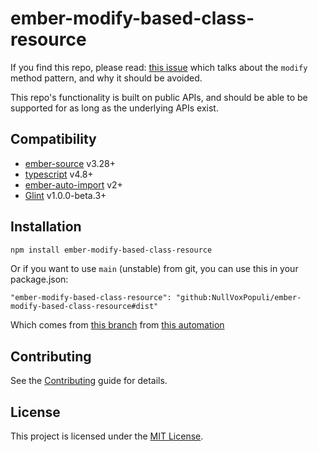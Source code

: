 # ember-modify-based-class-resource

If you find this repo, please read: [this issue](https://github.com/NullVoxPopuli/ember-resources/issues/1054) which talks about the `modify` method pattern, and why it should be avoided.

This repo's functionality is built on public APIs, and should be able to be supported for as long as the underlying APIs exist.

## Compatibility

* [ember-source][gh-ember-source] v3.28+
* [typescript][gh-typescript] v4.8+
* [ember-auto-import][gh-ember-auto-import] v2+
* [Glint][gh-glint] v1.0.0-beta.3+

[gh-glint]: https://github.com/typed-ember/glint/
[gh-ember-auto-import]: https://github.com/ef4/ember-auto-import
[gh-ember-source]: https://github.com/emberjs/ember.js/
[gh-typescript]: https://github.com/Microsoft/TypeScript/releases

## Installation

```bash
npm install ember-modify-based-class-resource
```

Or if you want to use `main` (unstable) from git, you can use this in your package.json:

```
"ember-modify-based-class-resource": "github:NullVoxPopuli/ember-modify-based-class-resource#dist"
```
Which comes from [this branch][self-dist] from [this automation][self-dist-ci]

[self-dist]: https://github.com/NullVoxPopuli/ember-modify-based-class-resource/tree/dist
[self-dist-ci]: https://github.com/NullVoxPopuli/ember-modify-based-class-resource/blob/main/.github/workflows/push-dist.yml

## Contributing

See the [Contributing](CONTRIBUTING.md) guide for details.

## License

This project is licensed under the [MIT License](LICENSE.md).


